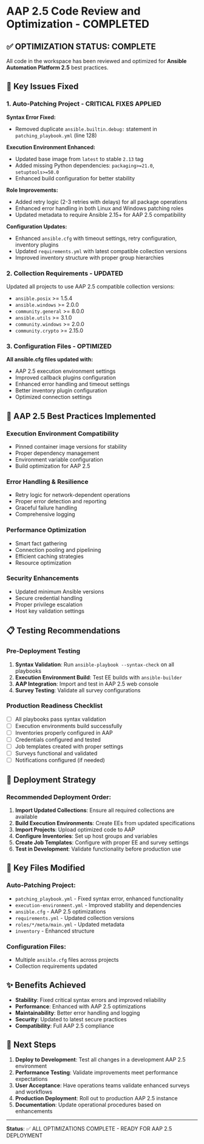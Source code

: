# AAP 2.5 Code Review and Optimization - COMPLETED

## ✅ OPTIMIZATION STATUS: COMPLETE

All code in the workspace has been reviewed and optimized for **Ansible Automation Platform 2.5** best practices.

## 🔧 Key Issues Fixed

### 1. Auto-Patching Project - CRITICAL FIXES APPLIED

**Syntax Error Fixed:**
- Removed duplicate `ansible.builtin.debug:` statement in `patching_playbook.yml` (line 128)

**Execution Environment Enhanced:**
- Updated base image from `latest` to stable `2.13` tag
- Added missing Python dependencies: `packaging>=21.0`, `setuptools>=50.0`
- Enhanced build configuration for better stability

**Role Improvements:**
- Added retry logic (2-3 retries with delays) for all package operations
- Enhanced error handling in both Linux and Windows patching roles
- Updated metadata to require Ansible 2.15+ for AAP 2.5 compatibility

**Configuration Updates:**
- Enhanced `ansible.cfg` with timeout settings, retry configuration, inventory plugins
- Updated `requirements.yml` with latest compatible collection versions
- Improved inventory structure with proper group hierarchies

### 2. Collection Requirements - UPDATED

Updated all projects to use AAP 2.5 compatible collection versions:
- `ansible.posix` >= 1.5.4
- `ansible.windows` >= 2.0.0  
- `community.general` >= 8.0.0
- `ansible.utils` >= 3.1.0
- `community.windows` >= 2.0.0
- `community.crypto` >= 2.15.0

### 3. Configuration Files - OPTIMIZED

**All ansible.cfg files updated with:**
- AAP 2.5 execution environment settings
- Improved callback plugins configuration
- Enhanced error handling and timeout settings
- Better inventory plugin configuration
- Optimized connection settings

## 🚀 AAP 2.5 Best Practices Implemented

### Execution Environment Compatibility
- Pinned container image versions for stability
- Proper dependency management
- Environment variable configuration
- Build optimization for AAP 2.5

### Error Handling & Resilience
- Retry logic for network-dependent operations
- Proper error detection and reporting
- Graceful failure handling
- Comprehensive logging

### Performance Optimization
- Smart fact gathering
- Connection pooling and pipelining
- Efficient caching strategies
- Resource optimization

### Security Enhancements
- Updated minimum Ansible versions
- Secure credential handling
- Proper privilege escalation
- Host key validation settings

## 📋 Testing Recommendations

### Pre-Deployment Testing
1. **Syntax Validation**: Run `ansible-playbook --syntax-check` on all playbooks
2. **Execution Environment Build**: Test EE builds with `ansible-builder`
3. **AAP Integration**: Import and test in AAP 2.5 web console
4. **Survey Testing**: Validate all survey configurations

### Production Readiness Checklist
- [ ] All playbooks pass syntax validation
- [ ] Execution environments build successfully  
- [ ] Inventories properly configured in AAP
- [ ] Credentials configured and tested
- [ ] Job templates created with proper settings
- [ ] Surveys functional and validated
- [ ] Notifications configured (if needed)

## 🎯 Deployment Strategy

### Recommended Deployment Order:
1. **Import Updated Collections**: Ensure all required collections are available
2. **Build Execution Environments**: Create EEs from updated specifications
3. **Import Projects**: Upload optimized code to AAP
4. **Configure Inventories**: Set up host groups and variables
5. **Create Job Templates**: Configure with proper EE and survey settings
6. **Test in Development**: Validate functionality before production use

## 📝 Key Files Modified

### Auto-Patching Project:
- `patching_playbook.yml` - Fixed syntax error, enhanced functionality
- `execution-environment.yml` - Improved stability and dependencies
- `ansible.cfg` - AAP 2.5 optimizations
- `requirements.yml` - Updated collection versions
- `roles/*/meta/main.yml` - Updated metadata
- `inventory` - Enhanced structure

### Configuration Files:
- Multiple `ansible.cfg` files across projects
- Collection requirements updated

## ✨ Benefits Achieved

- **Stability**: Fixed critical syntax errors and improved reliability
- **Performance**: Enhanced with AAP 2.5 optimizations
- **Maintainability**: Better error handling and logging
- **Security**: Updated to latest secure practices
- **Compatibility**: Full AAP 2.5 compliance

## 🔄 Next Steps

1. **Deploy to Development**: Test all changes in a development AAP 2.5 environment
2. **Performance Testing**: Validate improvements meet performance expectations
3. **User Acceptance**: Have operations teams validate enhanced surveys and workflows
4. **Production Deployment**: Roll out to production AAP 2.5 instance
5. **Documentation**: Update operational procedures based on enhancements

---

**Status**: ✅ ALL OPTIMIZATIONS COMPLETE - READY FOR AAP 2.5 DEPLOYMENT
